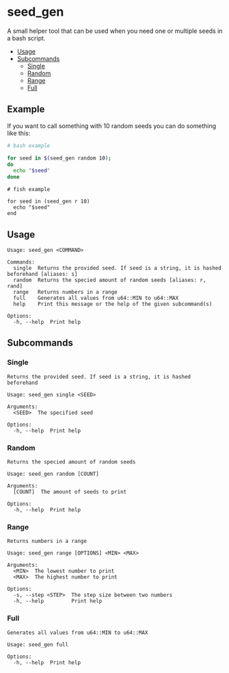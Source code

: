 # seed_gen
A small helper tool that can be used when you need one or multiple seeds in a bash script.

- [Usage](#usage)
- [Subcommands](#subcommands)
  - [Single](#single)
  - [Random](#random)
  - [Range](#range)
  - [Full](#full)

## Example
If you want to call something with 10 random seeds you can do something like this:

```bash
# bash example

for seed in $(seed_gen random 10);
do
  echo "$seed"
done
```

```fish
# fish example

for seed in (seed_gen r 10)
  echo "$seed"
end
```

## Usage

```
Usage: seed_gen <COMMAND>

Commands:
  single  Returns the provided seed. If seed is a string, it is hashed beforehand [aliases: s]
  random  Returns the specied amount of random seeds [aliases: r, rand]
  range   Returns numbers in a range
  full    Generates all values from u64::MIN to u64::MAX
  help    Print this message or the help of the given subcommand(s)

Options:
  -h, --help  Print help
```

## Subcommands
### Single
```
Returns the provided seed. If seed is a string, it is hashed beforehand

Usage: seed_gen single <SEED>

Arguments:
  <SEED>  The specified seed

Options:
  -h, --help  Print help
```

### Random
```
Returns the specied amount of random seeds

Usage: seed_gen random [COUNT]

Arguments:
  [COUNT]  The amount of seeds to print

Options:
  -h, --help  Print help
```

### Range
```
Returns numbers in a range

Usage: seed_gen range [OPTIONS] <MIN> <MAX>

Arguments:
  <MIN>  The lowest number to print
  <MAX>  The highest number to print

Options:
  -s, --step <STEP>  The step size between two numbers
  -h, --help         Print help
```

### Full
```
Generates all values from u64::MIN to u64::MAX

Usage: seed_gen full

Options:
  -h, --help  Print help
```
